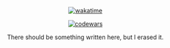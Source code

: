 
<div align="center">
  
  [![wakatime](https://wakatime.com/badge/user/65ca4e77-f490-4463-b1e5-fc17681be438.svg)](https://wakatime.com/@65ca4e77-f490-4463-b1e5-fc17681be438)
  
  [![codewars](https://www.codewars.com/users/besha2vox/badges/small)](https://www.codewars.com/users/besha2vox/stats)
  
There should be something written here, but I erased it.

</div>



